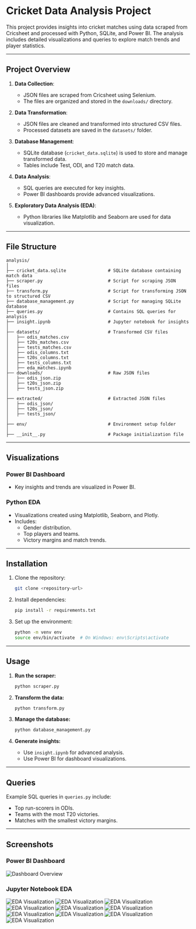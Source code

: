 # Cricket Data Analysis Project

This project provides insights into cricket matches using data scraped from Cricsheet and processed with Python, SQLite, and Power BI. The analysis includes detailed visualizations and queries to explore match trends and player statistics.

---

## Project Overview

1. **Data Collection**:
   - JSON files are scraped from Cricsheet using Selenium.
   - The files are organized and stored in the `downloads/` directory.

2. **Data Transformation**:
   - JSON files are cleaned and transformed into structured CSV files.
   - Processed datasets are saved in the `datasets/` folder.

3. **Database Management**:
   - SQLite database (`cricket_data.sqlite`) is used to store and manage transformed data.
   - Tables include Test, ODI, and T20 match data.

4. **Data Analysis**:
   - SQL queries are executed for key insights.
   - Power BI dashboards provide advanced visualizations.

5. **Exploratory Data Analysis (EDA)**:
   - Python libraries like Matplotlib and Seaborn are used for data visualization.

---

## File Structure

```
analysis/
│
├── cricket_data.sqlite                # SQLite database containing match data
├── scraper.py                         # Script for scraping JSON files
├── transform.py                       # Script for transforming JSON to structured CSV
├── database_management.py             # Script for managing SQLite database
├── queries.py                         # Contains SQL queries for analysis
├── insight.ipynb                      # Jupyter notebook for insights
│
├── datasets/                          # Transformed CSV files
│   ├── odis_matches.csv
│   ├── t20s_matches.csv
│   ├── tests_matches.csv
│   ├── odis_columns.txt
│   ├── t20s_columns.txt
│   ├── tests_columns.txt
│   ├── eda_matches.ipynb  
├── downloads/                         # Raw JSON files
│   ├── odis_json.zip
│   ├── t20s_json.zip
│   ├── tests_json.zip
│
├── extracted/                         # Extracted JSON files
│   ├── odis_json/
│   ├── t20s_json/
│   ├── tests_json/
│
├── env/                               # Environment setup folder
│
├── __init__.py                        # Package initialization file
```

---

## Visualizations

### Power BI Dashboard
- Key insights and trends are visualized in Power BI.


### Python EDA
- Visualizations created using Matplotlib, Seaborn, and Plotly.
- Includes:
  - Gender distribution.
  - Top players and teams.
  - Victory margins and match trends.

---

## Installation

1. Clone the repository:
   ```bash
   git clone <repository-url>
   ```

2. Install dependencies:
   ```bash
   pip install -r requirements.txt
   ```

3. Set up the environment:
   ```bash
   python -m venv env
   source env/bin/activate  # On Windows: env\Scripts\activate
   ```

---

## Usage

1. **Run the scraper:**
   ```bash
   python scraper.py
   ```

2. **Transform the data:**
   ```bash
   python transform.py
   ```

3. **Manage the database:**
   ```bash
   python database_management.py
   ```

4. **Generate insights:**
   - Use `insight.ipynb` for advanced analysis.
   - Use Power BI for dashboard visualizations.

---

## Queries

Example SQL queries in `queries.py` include:
- Top run-scorers in ODIs.
- Teams with the most T20 victories.
- Matches with the smallest victory margins.

---

## Screenshots

### Power BI Dashboard
![Dashboard Overview](screenshots/Screenshot-2024-12-24-105912.png)

### Jupyter Notebook EDA
![EDA Visualization]([(/screenshots/Screenshot%202024-12-24%20001809.png?raw=true))
![EDA Visualization](<Screenshot 2024-12-24 001846.png>)
![EDA Visualization](<Screenshot 2024-12-24 001914.png>)
![EDA Visualization](<Screenshot 2024-12-24 001941.png>)
![EDA Visualization](<Screenshot 2024-12-24 002017.png>)
![EDA Visualization](<Screenshot 2024-12-24 002042.png>)
![EDA Visualization](<Screenshot 2024-12-24 002107.png>)
![EDA Visualization](<Screenshot 2024-12-24 002130.png>)
![EDA Visualization](<Screenshot 2024-12-24 002154.png>)
![EDA Visualization](<Screenshot 2024-12-24 002218.png>)



